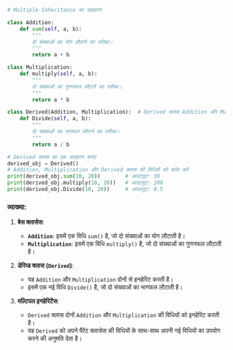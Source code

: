 
```python
# Multiple Inheritance का उदाहरण

class Addition:
    def sum(self, a, b):
        """
        दो संख्याओं का योग लौटाने का तरीका।
        """
        return a + b

class Multiplication:
    def multiply(self, a, b):
        """
        दो संख्याओं का गुणनफल लौटाने का तरीका।
        """
        return a * b

class Derived(Addition, Multiplication):  # Derived क्लास Addition और Multiplication दोनों से इनहेरिट करती है
    def Divide(self, a, b):
        """
        दो संख्याओं का भागफल लौटाने का तरीका।
        """
        return a / b

# Derived क्लास का एक उदाहरण बनाएं
derived_obj = Derived()
# Addition, Multiplication और Derived क्लास की विधियों को कॉल करें
print(derived_obj.sum(10, 20))        # आउटपुट: 30
print(derived_obj.multiply(10, 20))   # आउटपुट: 200
print(derived_obj.Divide(10, 20))     # आउटपुट: 0.5
```

### व्याख्या:

1. **बेस क्लासेस**:
   - **`Addition`**: इसमें एक विधि `sum()` है, जो दो संख्याओं का योग लौटाती है।
   - **`Multiplication`**: इसमें एक विधि `multiply()` है, जो दो संख्याओं का गुणनफल लौटाती है।

2. **डेरिव्ड क्लास (`Derived`)**:
   - यह `Addition` और `Multiplication` दोनों से इनहेरिट करती है।
   - इसमें एक नई विधि `Divide()` है, जो दो संख्याओं का भागफल लौटाती है।

3. **मल्टिपल इनहेरिटेंस**:
   - `Derived` क्लास दोनों `Addition` और `Multiplication` की विधियों को इनहेरिट करती है।
   - यह `Derived` को अपने पैरेंट क्लासेस की विधियों के साथ-साथ अपनी नई विधियों का उपयोग करने की अनुमति देता है।

